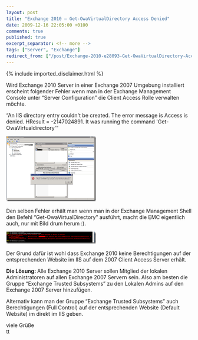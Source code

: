 ```yaml
---
layout: post
title: "Exchange 2010 – Get-OwaVirtualDirectory Access Denied"
date: 2009-12-16 22:05:00 +0100
comments: true
published: true
excerpt_separator: <!-- more -->
tags: ["Server", "Exchange"]
redirect_from: ["/post/Exchange-2010-e28093-Get-OwaVirtualDirectory-Access-Denied", "/post/exchange-2010-e28093-get-owavirtualdirectory-access-denied"]
---
```

<!-- more -->
{% include imported_disclaimer.html %}
<p>Wird Exchange 2010 Server in einer Exchange 2007 Umgebung installiert erscheint folgender Fehler wenn man in der Exchange Management Console unter “Server Configuration” die Client Access Rolle verwalten möchte. </p>  <p>“An IIS directory entry couldn't be created. The error message is Access is denied. HResult = -2147024891. It was running the command 'Get-OwaVirtualdirectory'”</p>  <p><a href="/assets/image_80.png"><img style="border-right-width: 0px; display: inline; border-top-width: 0px; border-bottom-width: 0px; border-left-width: 0px" title="image" border="0" alt="image" src="/assets/image_thumb_80.png" width="244" height="177" /></a></p>  <p>Den selben Fehler erhält man wenn man in der Exchange Management Shell den Befehl “Get-OwaVirtualDirectory” ausführt, macht die EMC eigentlich auch, nur mit Bild drum herum :).</p>  <p><a href="/assets/image_81.png"><img style="border-right-width: 0px; display: inline; border-top-width: 0px; border-bottom-width: 0px; border-left-width: 0px" title="image" border="0" alt="image" src="/assets/image_thumb_81.png" width="244" height="33" /></a></p>  <p>Der Grund dafür ist wohl dass Exchange 2010 keine Berechtigungen auf der entsprechenden Website im IIS auf dem 2007 Client Access Server erhält.</p>  <p><strong>Die Lösung: </strong>Alle Exchange 2010 Server sollen Mitglied der lokalen Administratoren auf allen Exchange 2007 Servern sein. Also am besten die Gruppe “Exchange Trusted Subsystems” zu den Lokalen Admins auf den Exchange 2007 Server hinzufügen.</p>  <p>Alternativ kann man der Gruppe “Exchange Trusted Subsystems” auch Berechtigungen (Full Control) auf der entsprechenden Website (Default Website) im direkt im IIS geben.</p>  <p>viele Grüße   <br />tt</p>
